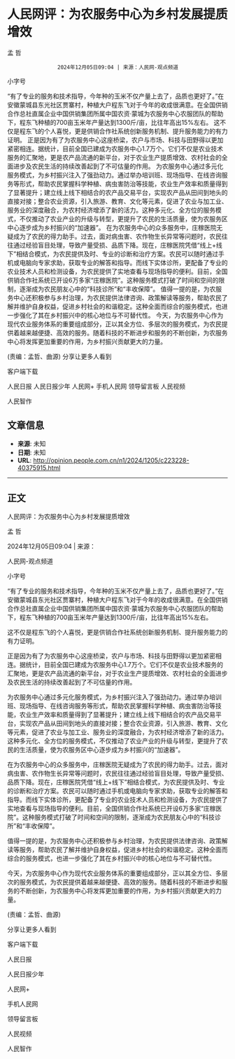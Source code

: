 # 人民网评：为农服务中心为乡村发展提质增效

孟 哲


					2024年12月05日09:04 | 来源：人民网-观点频道


小字号





“有了专业的服务和技术指导，今年种的玉米不仅产量上去了，品质也更好了。”在安徽蒙城县东光社区贾寨村，种植大户程东飞对于今年的收成很满意。在全国供销合作总社直属企业中国供销集团所属中国农资·蒙城为农服务中心农服团队的帮助下，程东飞种植的700亩玉米年产量达到1300斤/亩，比往年高出15%左右。
这不仅是程东飞的个人喜悦，更是供销合作社系统创新服务机制、提升服务能力的有力证明。
正是因为有了为农服务中心这座桥梁，农户与市场、科技与田野得以更加紧密相连。据统计，目前全国已建成为农服务中心1.7万个。它们不仅是农业技术服务的汇聚地，更是农产品流通的新平台，对于农业生产提质增效、农村社会的全面进步及农民生活的持续改善起到了不可估量的作用。
为农服务中心通过多元化服务模式，为乡村振兴注入了强劲动力。通过举办培训班、现场指导、在线咨询服务等形式，帮助农民掌握科学种植、病虫害防治等技能，农业生产效率和质量得到了显著提升；建立线上线下相结合的农产品交易平台，实现农产品从田间到地头的直接对接；整合农业资源，引入旅游、教育、文化等元素，促进了农业与加工业、服务业的深度融合，为农村经济增添了新的活力。这种多元化、全方位的服务模式，不仅推动了农业产业的升级与转型，更提升了农民的生活质量，使为农服务区中心逐步成为乡村振兴的“加速器”。
在为农服务中心的众多服务中，庄稼医院无疑成为了农民的得力助手。过去，面对病虫害、农作物生长异常等问题时，农民往往通过经验盲目处理，导致产量受损、品质下降。现在，庄稼医院凭借“线上+线下”相结合模式，为农民提供及时、专业的诊断和治疗方案。农民可以随时通过手机或电脑向专家求助，获取专业的解答和指导。而线下实体诊所，更配备了专业的农业技术人员和检测设备，为农民提供了实地查看与现场指导的便利。目前，全国供销合作社系统已开设6万多家“庄稼医院”。这种服务模式打破了时间和空间的限制，逐渐成为农民朋友心中的“科技诊所”和“丰收保障”。
值得一提的是，为农服务中心还积极参与乡村治理，为农民提供法律咨询、政策解读等服务，帮助农民了解并维护自身权益，促进乡村社会的和谐稳定。这种全面而综合的服务模式，也进一步强化了其在乡村振兴中的核心地位与不可替代性。
今天，为农服务中心作为现代农业服务体系的重要组成部分，正以其全方位、多层次的服务模式，为农民提供着越来越便捷、高效的服务。随着科技的不断进步和服务的不断创新，为农服务中心将发挥更加重要的作用，为乡村振兴贡献更大的力量。

(责编：孟哲、曲源)
分享让更多人看到  


客户端下载

人民日报
人民日报少年
人民网+
手机人民网
领导留言板
人民视频

人民智作

## 文章信息

- **来源**: 未知
- **日期**: 未知
- **URL**: http://opinion.people.com.cn/n1/2024/1205/c223228-40375915.html

---

## 正文

人民网评：为农服务中心为乡村发展提质增效

孟 哲

2024年12月05日09:04 | 来源：

人民网-观点频道

小字号

“有了专业的服务和技术指导，今年种的玉米不仅产量上去了，品质也更好了。”在安徽蒙城县东光社区贾寨村，种植大户程东飞对于今年的收成很满意。在全国供销合作总社直属企业中国供销集团所属中国农资·蒙城为农服务中心农服团队的帮助下，程东飞种植的700亩玉米年产量达到1300斤/亩，比往年高出15%左右。

这不仅是程东飞的个人喜悦，更是供销合作社系统创新服务机制、提升服务能力的有力证明。

正是因为有了为农服务中心这座桥梁，农户与市场、科技与田野得以更加紧密相连。据统计，目前全国已建成为农服务中心1.7万个。它们不仅是农业技术服务的汇聚地，更是农产品流通的新平台，对于农业生产提质增效、农村社会的全面进步及农民生活的持续改善起到了不可估量的作用。

为农服务中心通过多元化服务模式，为乡村振兴注入了强劲动力。通过举办培训班、现场指导、在线咨询服务等形式，帮助农民掌握科学种植、病虫害防治等技能，农业生产效率和质量得到了显著提升；建立线上线下相结合的农产品交易平台，实现农产品从田间到地头的直接对接；整合农业资源，引入旅游、教育、文化等元素，促进了农业与加工业、服务业的深度融合，为农村经济增添了新的活力。这种多元化、全方位的服务模式，不仅推动了农业产业的升级与转型，更提升了农民的生活质量，使为农服务区中心逐步成为乡村振兴的“加速器”。

在为农服务中心的众多服务中，庄稼医院无疑成为了农民的得力助手。过去，面对病虫害、农作物生长异常等问题时，农民往往通过经验盲目处理，导致产量受损、品质下降。现在，庄稼医院凭借“线上+线下”相结合模式，为农民提供及时、专业的诊断和治疗方案。农民可以随时通过手机或电脑向专家求助，获取专业的解答和指导。而线下实体诊所，更配备了专业的农业技术人员和检测设备，为农民提供了实地查看与现场指导的便利。目前，全国供销合作社系统已开设6万多家“庄稼医院”。这种服务模式打破了时间和空间的限制，逐渐成为农民朋友心中的“科技诊所”和“丰收保障”。

值得一提的是，为农服务中心还积极参与乡村治理，为农民提供法律咨询、政策解读等服务，帮助农民了解并维护自身权益，促进乡村社会的和谐稳定。这种全面而综合的服务模式，也进一步强化了其在乡村振兴中的核心地位与不可替代性。

今天，为农服务中心作为现代农业服务体系的重要组成部分，正以其全方位、多层次的服务模式，为农民提供着越来越便捷、高效的服务。随着科技的不断进步和服务的不断创新，为农服务中心将发挥更加重要的作用，为乡村振兴贡献更大的力量。

(责编：孟哲、曲源)

分享让更多人看到

客户端下载

人民日报

人民日报少年

人民网+

手机人民网

领导留言板

人民视频

人民智作

